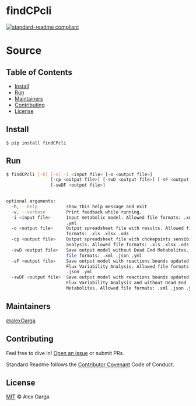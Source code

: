 # findCPcli

[![standard-readme compliant](https://img.shields.io/badge/readme%20style-standard-brightgreen.svg?style=flat-square)](https://github.com/RichardLitt/standard-readme)

# Source
## Table of Contents
- [Install](#Install)
- [Run](#Run)
- [Maintainers](#maintainers)
- [Contributing](#contributing)
- [License](#license)

## Install
```
$ pip install findCPcli
```

## Run
```sh
$ findCPcli [-h] [-v] -i <input file> [-o <output file>]
                 [-cp <output file>] [-swD <output file>] [-sF <output file>]
                 [-swDF <output file>]

                       
optional arguments:
  -h, --help           show this help message and exit
  -v, --verbose        Print feedback while running.
  -i <input file>      Input metabolic model. Allowed file formats: .xml .json
                       .yml
  -o <output file>     Output spreadsheet file with results. Allowed file
                       formats: .xls .xlsx .ods
  -cp <output file>    Output spreadsheet file with chokepoints sensibility
                       analysis. Allowed file formats: .xls .xlsx .ods
  -swD <output file>   Save output model without Dead End Metabolites. Allowed
                       file formats: .xml .json .yml
  -sF <output file>    Save output model with reactions bounds updated with
                       Flux Variability Analysis. Allowed file formats: .xml
                       .json .yml
  -swDF <output file>  Save output model with reactions bounds updated with
                       Flux Variability Analysis and without Dead End
                       Metabolites. Allowed file formats: .xml .json .yml
```


## Maintainers

[@alexOarga](https://github.com/alexOarga)

## Contributing

Feel free to dive in! [Open an issue](https://github.com/findCP/findCP/issues/new) or submit PRs.

Standard Readme follows the [Contributor Covenant](http://contributor-covenant.org/version/1/3/0/) Code of Conduct.

## License

[MIT](LICENSE) © Alex Oarga
